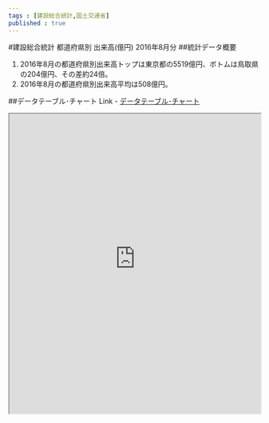 ```yaml
--- 
tags : [建設総合統計,国土交通省] 
published : true
---
```

#建設総合統計 都道府県別 出来高(億円) 2016年8月分
##統計データ概要
1. 2016年8月の都道府県別出来高トップは東京都の5519億円、ボトムは鳥取県の204億円、その差約24倍。
1. 2016年8月の都道府県別出来高平均は508億円。


	
##データテーブル･チャート
Link - [データテーブル･チャート](http://knowledgevault.saecanet.com/charts/am-consulting.co.jp-20161017153357.html)
<iframe src="http://knowledgevault.saecanet.com/charts/am-consulting.co.jp-20161017153357.html" width="100%" height="600px"></iframe>